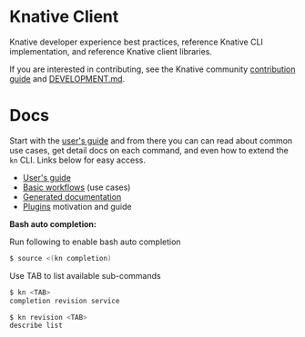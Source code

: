# Knative Client

Knative developer experience best practices, reference Knative CLI
implementation, and reference Knative client libraries.

If you are interested in contributing, see the Knative community [contribution guide](https://www.knative.dev/contributing/) and [DEVELOPMENT.md](./DEVELOPMENT.md).

# Docs

Start with the [user's guide](docs/README.md) and from there you can can read about common use cases, get detail docs on each command, and even how to extend the `kn` CLI. Links below for easy access.

* [User's guide](docs/README.md)
* [Basic workflows](docs/workflows.md) (use cases)
* [Generated documentation](docs/cmd/kn.md)
* [Plugins](docs/plugins.md) motivation and guide

**Bash auto completion:**

Run following to enable bash auto completion

```sh
$ source <(kn completion)
```

Use TAB to list available sub-commands

```sh
$ kn <TAB>
completion revision service

$ kn revision <TAB>
describe list
```
